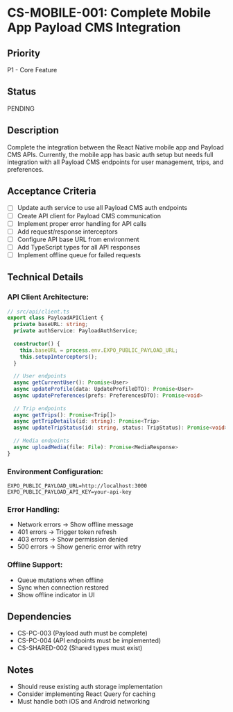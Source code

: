# CS-MOBILE-001: Complete Mobile App Payload CMS Integration

## Priority
P1 - Core Feature

## Status
PENDING

## Description
Complete the integration between the React Native mobile app and Payload CMS APIs. Currently, the mobile app has basic auth setup but needs full integration with all Payload CMS endpoints for user management, trips, and preferences.

## Acceptance Criteria
- [ ] Update auth service to use all Payload CMS auth endpoints
- [ ] Create API client for Payload CMS communication
- [ ] Implement proper error handling for API calls
- [ ] Add request/response interceptors
- [ ] Configure API base URL from environment
- [ ] Add TypeScript types for all API responses
- [ ] Implement offline queue for failed requests

## Technical Details

### API Client Architecture:
```typescript
// src/api/client.ts
export class PayloadAPIClient {
  private baseURL: string;
  private authService: PayloadAuthService;
  
  constructor() {
    this.baseURL = process.env.EXPO_PUBLIC_PAYLOAD_URL;
    this.setupInterceptors();
  }
  
  // User endpoints
  async getCurrentUser(): Promise<User>
  async updateProfile(data: UpdateProfileDTO): Promise<User>
  async updatePreferences(prefs: PreferencesDTO): Promise<void>
  
  // Trip endpoints
  async getTrips(): Promise<Trip[]>
  async getTripDetails(id: string): Promise<Trip>
  async updateTripStatus(id: string, status: TripStatus): Promise<void>
  
  // Media endpoints
  async uploadMedia(file: File): Promise<MediaResponse>
}
```

### Environment Configuration:
```env
EXPO_PUBLIC_PAYLOAD_URL=http://localhost:3000
EXPO_PUBLIC_PAYLOAD_API_KEY=your-api-key
```

### Error Handling:
- Network errors → Show offline message
- 401 errors → Trigger token refresh
- 403 errors → Show permission denied
- 500 errors → Show generic error with retry

### Offline Support:
- Queue mutations when offline
- Sync when connection restored
- Show offline indicator in UI

## Dependencies
- CS-PC-003 (Payload auth must be complete)
- CS-PC-004 (API endpoints must be implemented)
- CS-SHARED-002 (Shared types must exist)

## Notes
- Should reuse existing auth storage implementation
- Consider implementing React Query for caching
- Must handle both iOS and Android networking
